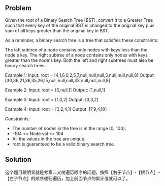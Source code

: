 ## Problem
Given the root of a Binary Search Tree (BST), convert it to a Greater Tree such that every key of the original BST is changed to the original key plus sum of all keys greater than the original key in BST.

As a reminder, a binary search tree is a tree that satisfies these constraints:

The left subtree of a node contains only nodes with keys less than the node's key.
The right subtree of a node contains only nodes with keys greater than the node's key.
Both the left and right subtrees must also be binary search trees.

Example 1:
Input: root = [4,1,6,0,2,5,7,null,null,null,3,null,null,null,8]
Output: [30,36,21,36,35,26,15,null,null,null,33,null,null,null,8]

Example 2:
Input: root = [0,null,1]
Output: [1,null,1]

Example 3:
Input: root = [1,0,2]
Output: [3,3,2]

Example 4:
Input: root = [3,2,4,1]
Output: [7,9,4,10]


Constraints:

- The number of nodes in the tree is in the range [0, 104].
- -104 <= Node.val <= 104
- All the values in the tree are unique.
- root is guaranteed to be a valid binary search tree.

## Solution

这个题目跟明显就是考察二叉树遍历顺序的问题，按照【右子节点】-【根节点】-【左子节点】的顺序递归遍历，加上前面节点的累计值就可以了。

